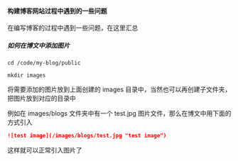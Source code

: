 #### 构建博客网站过程中遇到的一些问题

在编写博客的过程中遇到一些问题，在这里汇总

##### 如何在博文中添加图片

```shell
cd /code/my-blog/public

mkdir images
```

将需要添加的图片放到上面创建的 images 目录中，当然也可以再创建子文件夹，把图片放到对应的目录中

例如在 images/blogs 文件夹中有一个 test.jpg 图片文件，那么在博文中用下面的方式引入

```md
![test image](/images/blogs/test.jpg "test image")
```

这样就可以正常引入图片了